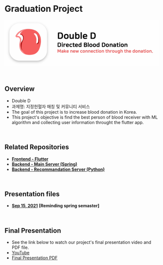 <br>

# Graduation Project
<p align="left">
    <img src="https://github.com/GC210GP/wiki-212/raw/master/presentations/logo.png" width="700px">
</p>

<br>

## Overview
 - Double D
 - 과제명: 지정헌혈자 매칭 및 커뮤니티 서비스
 - The goal of this project is to increase blood donation in Korea.
 - This project's objective is find the best person of blood receiver with ML algorithm and collecting user information throught the flutter app.
 
<br>

## Related Repositories
- [**Frontend - Flutter**](https://github.com/GC210GP/flutter-app)
- [**Backend - Main Server (Spring)**](https://github.com/GC210GP/blood-donation-server)
- [**Backend - Recommandation Server (Python)**](https://github.com/GC210GP/recommend-server)

<br>

## Presentation files
 - [**Sep 15, 2021**](https://github.com/GC210GP/wiki-212/raw/master/presentations/210930_GraduationProject_Team5.pdf) **[Reminding spring semaster]** 

<br>

## Final Presentation
 - See the link below to watch our project's final presentation video and PDF file.
 - [YouTube](https://youtu.be/-td943KwdB8)
 - [Final Presentation PDF](https://github.com/GC210GP/wiki-221/raw/master/presentations/211213_GraduationProject_Team5_handout.pdf)

 <br><br>

